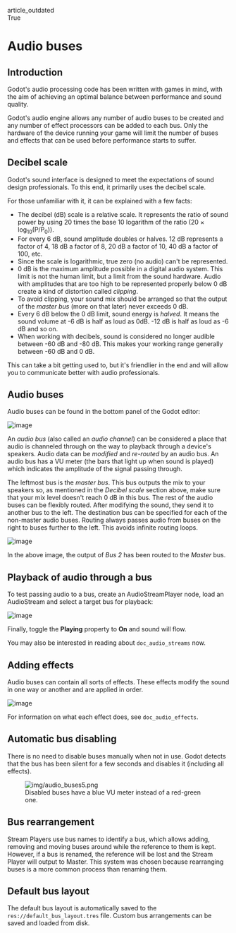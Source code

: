 article\_outdated  
True

# Audio buses

## Introduction

Godot's audio processing code has been written with games in mind, with
the aim of achieving an optimal balance between performance and sound
quality.

Godot's audio engine allows any number of audio buses to be created and
any number of effect processors can be added to each bus. Only the
hardware of the device running your game will limit the number of buses
and effects that can be used before performance starts to suffer.

## Decibel scale

Godot's sound interface is designed to meet the expectations of sound
design professionals. To this end, it primarily uses the decibel scale.

For those unfamiliar with it, it can be explained with a few facts:

-   The decibel (dB) scale is a relative scale. It represents the ratio
    of sound power by using 20 times the base 10 logarithm of the ratio
    (20 × log<sub>10</sub>(P/P<sub>0</sub>)).
-   For every 6 dB, sound amplitude doubles or halves. 12 dB represents
    a factor of 4, 18 dB a factor of 8, 20 dB a factor of 10, 40 dB a
    factor of 100, etc.
-   Since the scale is logarithmic, true zero (no audio) can't be
    represented.
-   0 dB is the maximum amplitude possible in a digital audio system.
    This limit is not the human limit, but a limit from the sound
    hardware. Audio with amplitudes that are too high to be represented
    properly below 0 dB create a kind of distortion called *clipping*.
-   To avoid clipping, your sound mix should be arranged so that the
    output of the *master bus* (more on that later) never exceeds 0 dB.
-   Every 6 dB below the 0 dB limit, sound energy is *halved*. It means
    the sound volume at -6 dB is half as loud as 0dB. -12 dB is half as
    loud as -6 dB and so on.
-   When working with decibels, sound is considered no longer audible
    between -60 dB and -80 dB. This makes your working range generally
    between -60 dB and 0 dB.

This can take a bit getting used to, but it's friendlier in the end and
will allow you to communicate better with audio professionals.

## Audio buses

Audio buses can be found in the bottom panel of the Godot editor:

![image](img/audio_buses1.png)

An *audio bus* (also called an *audio channel*) can be considered a
place that audio is channeled through on the way to playback through a
device's speakers. Audio data can be *modified* and *re-routed* by an
audio bus. An audio bus has a VU meter (the bars that light up when
sound is played) which indicates the amplitude of the signal passing
through.

The leftmost bus is the *master bus*. This bus outputs the mix to your
speakers so, as mentioned in the *Decibel scale* section above, make
sure that your mix level doesn't reach 0 dB in this bus. The rest of the
audio buses can be flexibly routed. After modifying the sound, they send
it to another bus to the left. The destination bus can be specified for
each of the non-master audio buses. Routing always passes audio from
buses on the right to buses further to the left. This avoids infinite
routing loops.

![image](img/audio_buses2.png)

In the above image, the output of *Bus 2* has been routed to the
*Master* bus.

## Playback of audio through a bus

To test passing audio to a bus, create an AudioStreamPlayer node, load
an AudioStream and select a target bus for playback:

![image](img/audio_buses3.png)

Finally, toggle the **Playing** property to **On** and sound will flow.

You may also be interested in reading about `doc_audio_streams` now.

## Adding effects

Audio buses can contain all sorts of effects. These effects modify the
sound in one way or another and are applied in order.

![image](img/audio_buses4.webp)

For information on what each effect does, see `doc_audio_effects`.

## Automatic bus disabling

There is no need to disable buses manually when not in use. Godot
detects that the bus has been silent for a few seconds and disables it
(including all effects).

<figure>
<img src="img/audio_buses5.png" alt="img/audio_buses5.png" />
<figcaption>Disabled buses have a blue VU meter instead of a red-green
one.</figcaption>
</figure>

## Bus rearrangement

Stream Players use bus names to identify a bus, which allows adding,
removing and moving buses around while the reference to them is kept.
However, if a bus is renamed, the reference will be lost and the Stream
Player will output to Master. This system was chosen because rearranging
buses is a more common process than renaming them.

## Default bus layout

The default bus layout is automatically saved to the
`res://default_bus_layout.tres` file. Custom bus arrangements can be
saved and loaded from disk.
